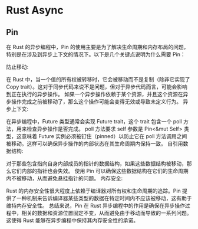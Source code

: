 # Rust Async

## Pin

在 Rust 的异步编程中，Pin 的使用主要是为了解决生命周期和内存布局的问题，特别是在涉及到异步上下文的情况下。以下是几个关键点说明为什么需要 Pin：

防止移动:

在 Rust 中，当一个值的所有权被转移时，它会被移动而不是复制（除非它实现了 Copy trait）。这对于同步代码来说不是问题，但对于异步代码而言，可能会影响到正在执行的异步操作。
如果一个异步操作依赖于某个资源，并且这个资源在异步操作完成之前被移动了，那么这个操作可能会变得无效或导致未定义行为。
异步上下文:

在异步编程中，Future 类型通常会实现 Future trait，这个 trait 包含一个 poll 方法，用来检查异步操作是否完成。
poll 方法要求 self 参数是 Pin<&mut Self> 类型，这意味着 Future 实例必须被钉住（pinned）以防止它在 poll 方法调用之间被移动。这样可以确保异步操作的内部状态在其生命周期内保持一致。
自引用数据结构:

对于那些包含指向自身内部成员的指针的数据结构，如果这些数据结构被移动，那么它们内部的指针也会失效。
使用 Pin 可以确保这些数据结构在它们的生命周期内不被移动，从而避免悬挂指针的问题。
内存安全:

Rust 的内存安全性很大程度上依赖于编译器对所有权和生命周期的追踪。Pin 提供了一种机制来告诉编译器某些类型的数据在特定时间内不应该被移动，这有助于维持内存安全性。
总结来说，Pin 在 Rust 异步编程中的作用是确保在异步操作过程中，相关的数据和资源位置固定不变，从而避免由于移动而导致的一系列问题。这使得 Rust 能够在异步编程中保持其内存安全性的承诺。
